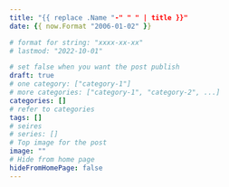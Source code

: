 ```yaml
---
title: "{{ replace .Name "-" " " | title }}"
date: {{ now.Format "2006-01-02" }}

# format for string: "xxxx-xx-xx"
# lastmod: "2022-10-01"

# set false when you want the post publish
draft: true
# one category: ["category-1"] 
# more categories: ["category-1", "category-2", ...]
categories: []
# refer to categories
tags: []
# seires
# series: []
# Top image for the post
image: ""
# Hide from home page
hideFromHomePage: false
---
```

